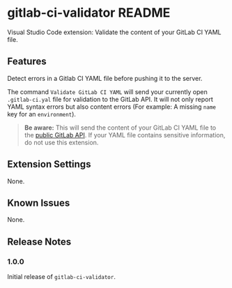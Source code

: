 # gitlab-ci-validator README

Visual Studio Code extension: Validate the content of your GitLab CI YAML file.

## Features

Detect errors in a Gitlab CI YAML file before pushing it to the server.

The command `Validate GitLab CI YAML` will send your currently open `.gitlab-ci.yal` file for validation to the GitLab API. It will not only report YAML syntax errors but also content errors (For example: A missing `name` key for an `environment`).

> **Be aware:** This will send the content of your GitLab CI YAML file to the [public GitLab API](https://docs.gitlab.com/ee/api/lint.html). If your YAML file contains sensitive information, do not use this extension.

## Extension Settings

None.

## Known Issues

None.

## Release Notes

### 1.0.0

Initial release of `gitlab-ci-validator`.
